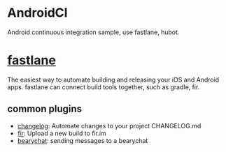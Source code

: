 # AndroidCI
Android continuous integration sample, use fastlane, hubot.

# [fastlane](https://github.com/fastlane/fastlane)
The easiest way to automate building and releasing your iOS and Android apps. fastlane can connect build tools together, such as gradle, fir.

## common plugins
- [changelog](https://github.com/pajapro/fastlane-plugin-changelog): Automate changes to your project CHANGELOG.md
- [fir](https://github.com/dongorigin/fastlane-plugin-fir): Upload a new build to fir.im
- [bearychat](https://github.com/dongorigin/fastlane-plugin-bearychat): sending messages to a bearychat
